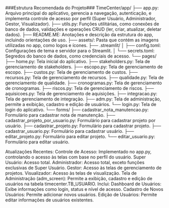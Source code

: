 ###Estrutura Recomendada do Projeto###
TimeCenter/app/
├── app.py: Arquivo principal do aplicativo, gerencia a navegação, autenticação, e implementa controle de acesso por perfil (Super Usuário, Administrador, Gestor, Visualizador).
├── utils.py: Funções utilitárias, como conexões de banco de dados, validações e operações CRUD (ler, criar, atualizar, deletar dados).
├── README.ME: Anotações e descrição da estrutura do app, incluindo orientações de uso.
├── assets/: Pasta que contém as imagens utilizadas no app, como logos e ícones.
├── .streamlit/
│   ├── config.toml: Configurações de tema e servidor para o Streamlit.
│   └── secrets.toml: Segredos do banco de dados, como credenciais de acesso.
└── pages/
    ├── home.py: Tela inicial do aplicativo.
    ├── stakeholders.py: Tela de gerenciamento de stakeholders.
    ├── escopo.py: Tela de gerenciamento de escopo.
    ├── custos.py: Tela de gerenciamento de custos.
    ├── recursos.py: Tela de gerenciamento de recursos.
    ├── qualidade.py: Tela de gerenciamento de qualidade.
    ├── cronogramas.py: Tela de gerenciamento de cronogramas.
    ├── riscos.py: Tela de gerenciamento de riscos.
    ├── aquisicoes.py: Tela de gerenciamento de aquisições.
    ├── integracao.py: Tela de gerenciamento de integração.
    ├── adm.py: Tela de administração, permite a exibição, cadastro e edição de usuários.
    └── login.py: Tela de login do aplicativo.
└── forms/
    ├── cadastrar_nota_manutencao.py: Formulário para cadastrar nota de manutenção.
    ├── cadastrar_projeto_por_usuario.py: Formulário para cadastrar projeto por usuário.
    ├── cadastrar_projeto.py: Formulário para cadastrar projeto.
    ├── cadastrar_usuario.py: Formulário para cadastrar usuário.
    ├── editar_projeto.py: Formulário para editar projeto.
    └── editar_usuario.py: Formulário para editar usuário.


Atualizações Recentes:
Controle de Acesso: Implementado no app.py, controlando o acesso às telas com base no perfil do usuário.
Super Usuário: Acesso total.
Administrador: Acesso total, exceto funções exclusivas de Super Usuário.
Gestor: Acesso às telas de gerenciamento de projetos.
Visualizador: Acesso às telas de visualização.
Tela de Administração (adm_screen): Permite a exibição, cadastro e edição de usuários na tabela timecenter.TB_USUARIO. Inclui:
Dashboard de Usuários: Exibe informações como login, status e nível de acesso.
Cadastro de Novos Usuários: Permite adicionar novos usuários.
Edição de Usuários: Permite editar informações de usuários existentes.